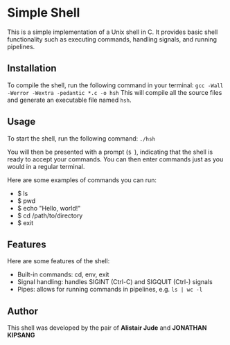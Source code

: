 # Simple Shell

This is a simple implementation of a Unix shell in C. It provides basic shell functionality such as executing commands, handling signals, and running pipelines.

## Installation
To compile the shell, run the following command in your terminal:
`gcc -Wall -Werror -Wextra -pedantic *.c -o hsh`
This will compile all the source files and generate an executable file named `hsh`.

## Usage
To start the shell, run the following command:
`./hsh`

You will then be presented with a prompt (`$ `), indicating that the shell is ready to accept your commands. You can then enter commands just as you would in a regular terminal.

Here are some examples of commands you can run:
- $ ls
- $ pwd
- $ echo "Hello, world!"
- $ cd /path/to/directory
- $ exit

## Features
Here are some features of the shell:

* Built-in commands: cd, env, exit
* Signal handling: handles SIGINT (Ctrl-C) and SIGQUIT (Ctrl-) signals
* Pipes: allows for running commands in pipelines, e.g. `ls | wc -l`

## Author
This shell was developed by the pair of **Alistair Jude** and **JONATHAN KIPSANG**
